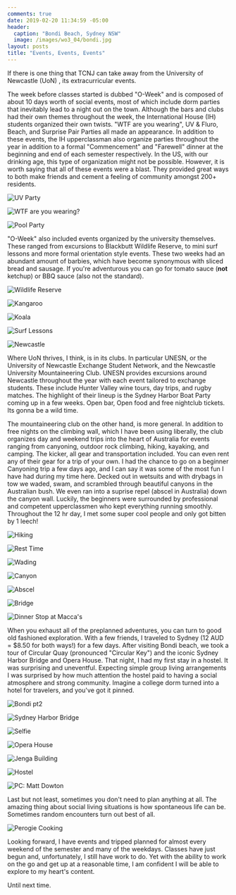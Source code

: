 ```yaml
---
comments: true
date: 2019-02-20 11:34:59 -05:00
header: 
  caption: "Bondi Beach, Sydney NSW"
  image: /images/wo3_04/bondi.jpg
layout: posts
title: "Events, Events, Events"
---
```


If there is one thing that TCNJ can take away from the University of Newcastle (UoN) , its extracurricular events. 

The week before classes started is dubbed "O-Week" and is composed of about 10 days worth of social events, most of which include dorm parties that inevitably lead to a night out on the town. Although the bars and clubs had their own themes throughout the week, the International House (IH) students organized their own twists. "WTF are you wearing", UV & Fluro, Beach, and Surprise Pair Parties all made an appearance. In addition to these events, the IH upperclassman also organize parties throughout the year in addition to a formal "Commencement" and "Farewell" dinner at the beginning and end of each semester respectively.  In the US, with our drinking age, this type of organization might not be possible. However, it is worth saying that all of these events were a blast. They provided great ways to both make friends and cement a feeling of community amongst 200+ residents.

![UV Party](/images/wo3_04/uvparty.jpg)

![WTF are you wearing?](/images/wo3_04/wtfuwearing_fullbody.jpg)

![Pool Party](/images/wo3_04/pool.jpg)

"O-Week" also included events organized by the university themselves. These ranged from excursions to Blackbutt Wildlife Reserve, to mini surf lessons and more formal orientation style events. These two weeks had an abundant amount of barbies, which have become synonymous with sliced bread and sausage. If you're adventurous you can go for tomato sauce (**not** ketchup) or BBQ sauce (also not the standard).

![Wildlife Reserve](/images/wo3_04/blackbutt.jpg)

![Kangaroo](/images/wo3_04/roo.jpg)

![Koala](/images/wo3_04/koala.jpg)

![Surf Lessons](/images/wo3_04/seat.jpeg)

![Newcastle](/images/wo3_04/newy.jpg)

Where UoN thrives, I think, is in its clubs. In particular UNESN, or the University of Newcastle Exchange Student Network, and the Newcastle University Mountaineering Club. UNESN provides excursions around Newcastle throughout the year with each event tailored to exchange students. These include Hunter Valley wine tours, day trips, and rugby matches. The highlight of their lineup is the Sydney Harbor Boat Party coming up in a few weeks. Open bar, Open food and free nightclub tickets. Its gonna be a wild time.

The mountaineering club on the other hand, is more general. In addition to free nights on the climbing wall, which I have been using liberally, the club organizes day and weekend trips into the heart of Australia for events ranging from canyoning, outdoor rock climbing, hiking, kayaking, and camping. The kicker, all gear and transportation included. You can even rent any of their gear for a trip of your own. I had the chance to go on a beginner Canyoning trip a few days ago, and I can say it was some of the most fun I have had during my time here. Decked out in wetsuits and with drybags in tow we waded, swam, and scrambled through beautiful canyons in the Australian bush. We even ran into a suprise repel (abscel in Australia) down the canyon wall. Luckily, the beginners were surrounded by professional and competent upperclassmen who kept everything running smoothly. Throughout the 12 hr day, I met some super cool people and only got bitten by 1 leech!

![Hiking](/images/wo3_04/line.jpg)

![Rest Time](/images/wo3_04/peace.jpg)

![Wading](/images/wo3_04/action.jpg)

![Canyon](/images/wo3_04/canyon.jpg)

![Abscel](/images/wo3_04/abscel.jpg)

![Bridge](/images/wo3_04/noshirt.jpg)

![Dinner Stop at Macca's](/images/wo3_04/maccas.jpg)

When you exhaust all of the preplanned adventures, you can turn to good old fashioned exploration. With a few friends, I traveled to Sydney (12 AUD = $8.50 for both ways!) for a few days. After visiting Bondi beach, we took a tour of Circular Quay (pronounced "Circular Key") and the iconic Sydney Harbor Bridge and Opera House. That night, I had my first stay in a hostel. It was surprising and uneventful. Expecting simple group living arrangements I was surprised by how much attention the hostel paid to having a social atmosphere and strong community. Imagine a college dorm turned into a hotel for travelers, and you've got it pinned.

![Bondi pt2](/images/wo3_04/board.jpg)

![Sydney Harbor Bridge](/images/wo3_04/harborbridgebehind.jpg)

![Selfie](/images/wo3_04/bridgeselfie.jpg)

![Opera House](/images/wo3_04/opera.jpg)

![Jenga Building](/images/wo3_04/jenga.jpg)

![Hostel](/images/wo3_04/hostelnight1.jpg)

![PC: Matt Dowton](/images/wo3_04/sydneymatt.jpg)

Last but not least, sometimes you don't need to plan anything at all. The amazing thing about social living situations is how spontaneous life can be. Sometimes random encounters turn out best of all.

![Perogie Cooking](/images/wo3_04/perogie.jpg)

Looking forward, I have events and tripped planned for almost every weekend of the semester and many of the weekdays. Classes have just begun and, unfortunately, I still have work to do. Yet with the ability to work on the go and get up at a reasonable time, I am confident I will be able to explore to my heart's content.

Until next time.